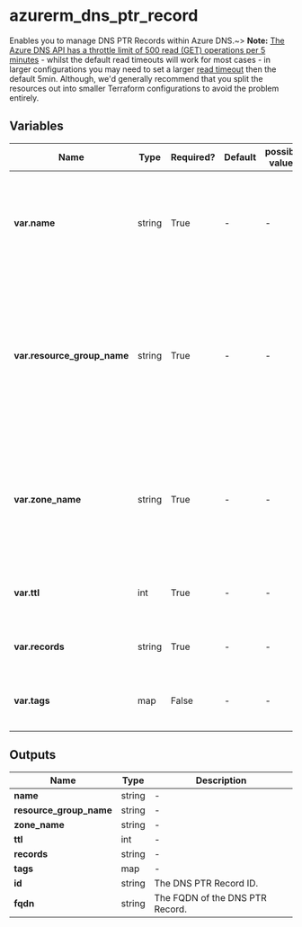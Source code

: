 # azurerm_dns_ptr_record

Enables you to manage DNS PTR Records within Azure DNS.~> **Note:** [The Azure DNS API has a throttle limit of 500 read (GET) operations per 5 minutes](https://docs.microsoft.com/azure/azure-resource-manager/management/request-limits-and-throttling#network-throttling) - whilst the default read timeouts will work for most cases - in larger configurations you may need to set a larger [read timeout](https://www.terraform.io/language/resources/syntax#operation-timeouts) then the default 5min. Although, we'd generally recommend that you split the resources out into smaller Terraform configurations to avoid the problem entirely.

## Variables

| Name | Type | Required? | Default  | possible values | Description |
| ---- | ---- | --------- | -------- | ----------- | ----------- |
| **var.name** | string | True | -  |  -  | The name of the DNS PTR Record. Changing this forces a new resource to be created. | 
| **var.resource_group_name** | string | True | -  |  -  | Specifies the resource group where the DNS Zone (parent resource) exists. Changing this forces a new resource to be created. | 
| **var.zone_name** | string | True | -  |  -  | Specifies the DNS Zone where the resource exists. Changing this forces a new resource to be created. | 
| **var.ttl** | int | True | -  |  -  | The Time To Live (TTL) of the DNS record in seconds. | 
| **var.records** | string | True | -  |  -  | List of Fully Qualified Domain Names. | 
| **var.tags** | map | False | -  |  -  | A mapping of tags to assign to the resource. | 



## Outputs

| Name | Type | Description |
| ---- | ---- | --------- | 
| **name** | string  | - | 
| **resource_group_name** | string  | - | 
| **zone_name** | string  | - | 
| **ttl** | int  | - | 
| **records** | string  | - | 
| **tags** | map  | - | 
| **id** | string  | The DNS PTR Record ID. | 
| **fqdn** | string  | The FQDN of the DNS PTR Record. | 